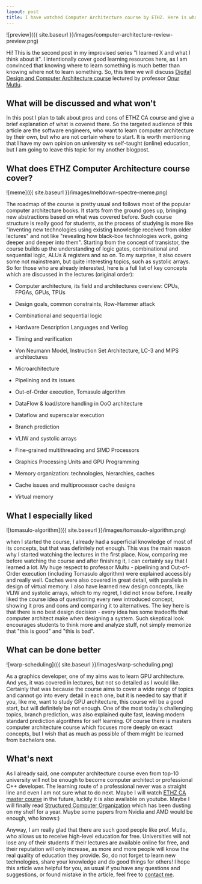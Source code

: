 ```yaml
---
layout: post
title: I have watched Computer Architecture course by ETHZ. Here is what I think about it
---
```


![preview]({{ site.baseurl }}/images/computer-architecture-review-preview.png)

Hi! This is the second post in my improvised series "I learned X and what I think about it". I intentionally cover good learning resources here, as I am convinced that knowing where to learn something is much better than knowing where not to learn something. So, this time we will discuss [Digital Design and Computer Architecture course](https://www.youtube.com/watch?v=AJBmIaUneB0&list=PL5Q2soXY2Zi_FRrloMa2fUYWPGiZUBQo2) lectured by professor [Onur Mutlu](http://people.inf.ethz.ch/omutlu/).

## What will be discussed and what won't

In this post I plan to talk about pros and cons of ETHZ CA course and give a brief explanation of what is covered there. So the targeted audience of this article are the software engineers, who want to learn computer architecture by their own, but who are not certain where to start. It is worth mentioning that I have my own opinion on university vs self-taught (online) education, but I am going to leave this topic for my another blogpost. 

## What does ETHZ Computer Architecture course cover?

![meme]({{ site.baseurl }}/images/meltdown-spectre-meme.png)

The roadmap of the course is pretty usual and follows most of the popular computer architecture books. It starts from the ground goes up, bringing new abstractions based on what was covered before. Such course structure is really good for students, as the process of studying is more like "inventing new technologies using existing knowledge received from older lectures" and not like "revealing how black-box technologies work, going deeper and deeper into them". Starting from the concept of transistor, the course builds up the understanding of logic gates, combinational and sequential logic, ALUs & registers and so on. To my surprise, it also covers some not mainstream, but quite interesting topics, such as systolic arrays. So for those who are already interested, here is a full list of key concepts which are discussed in the lectures (original order):

- Computer architecture, its field and architectures overview: CPUs, FPGAs, GPUs, TPUs

- Design goals, common constraints, Row-Hammer attack

- Combinational and sequential logic

- Hardware Description Languages and Verilog

- Timing and verification

- Von Neumann Model, Instruction Set Architecture, LC-3 and MIPS architectures

- Microarchitecture

- Pipelining and its issues

- Out-of-Order execution, Tomasulo algorithm

- DataFlow & load/store handling in OoO architecture

- Dataflow and superscalar execution

- Branch prediction

- VLIW and systolic arrays
- Fine-grained multithreading and SIMD Processors

- Graphics Processing Units and GPU Programming

- Memory organization: technologies, hierarchies, caches

- Cache issues and multiprocessor cache designs

- Virtual memory

## What I especially liked

![tomasulo-algorithm]({{ site.baseurl }}/images/tomasulo-algorithm.png)

when I started the course, I already had a superficial knowledge of most of its concepts, but that was definitely not enough. This was the main reason why I started watching the lectures in the first place.  Now, comparing me before watching the course and after finishing it, I can certainly say that I learned a lot. My huge respect to professor Multu - pipelining and Out-of-Order execution (including Tomasulo algorithm) were explained accessibly and really well. Caches were also covered in great detail, with parallels in design of virtual memory. I also have learned new design concepts, like VLIW and systolic arrays, which to my regret, I did not know before. I really liked the course idea of questioning every new introduced concept, showing it pros and cons and comparing it to alternatives. The key here is that there is no best design decision - every idea has some tradeoffs that computer architect make when designing a system. Such skeptical look encourages students to think more and analyze stuff, not simply memorize that "this is good" and "this is bad".

## What can be done better

![warp-scheduling]({{ site.baseurl }}/images/warp-scheduling.png)

As a graphics developer, one of my aims was to learn GPU architecture. And yes, it was covered in lectures, but not so detailed as I would like. Certainly that was because the course aims to cover a wide range of topics and cannot go into every detail in each one, but it is needed to say that if you, like me,  want to study GPU architecture, this course will be a good start, but will definitely be not enough. One of the most today's challenging topics, branch prediction, was also explained quite fast, leaving modern standard prediction algorithms for self learning. Of course there is masters computer architecture course which focuses more deeply on exact concepts, but I wish that as much as possible of them might be learned from bachelors one.

## What's next

As I already said, one computer architecture course even from top-10 university will not be enough to become computer architect or professional C++ developer. The learning route of a professional never was a straight line and even I am not sure what to do next. Maybe I will watch [ETHZ CA master course](https://www.youtube.com/watch?v=c3mPdZA-Fmc&list=PL5Q2soXY2Zi9xidyIgBxUz7xRPS-wisBN&index=1) in the future, luckily it is also available on youtube. Maybe I will finally read [Structured Computer Organization](https://www.amazon.com/Structured-Computer-Organization-Andrew-Tanenbaum/dp/0132916525) which has been dusting on my shelf for a year. Maybe some papers from Nvidia and AMD would be enough, who knows:)

Anyway, I am really glad that there are such good people like prof. Mutlu, who allows us to receive high-level education for free. Universities will not lose any of their students if their lectures are available online for free, and their reputation will only increase, as more and more people will know the real quality of education they provide. So, do not forget to learn new technologies, share your knowledge and do good things for others! I hope this article was helpful for you, as usual if you have any questions and suggestions, or found mistake in the article, feel free to [contact me](https://t.me/momodeve).